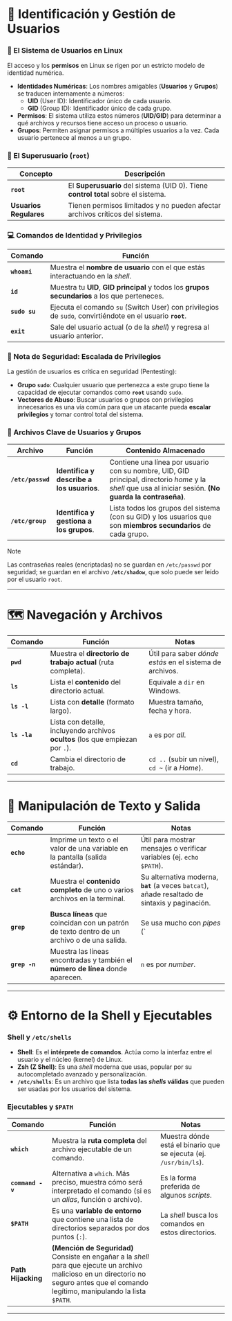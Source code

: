 # 🐧 Identificación y Gestión de Usuarios

### 🔐 El Sistema de Usuarios en Linux
El acceso y los **permisos** en Linux se rigen por un estricto modelo de identidad numérica.
- **Identidades Numéricas**: Los nombres amigables (**Usuarios** y **Grupos**) se traducen internamente a números:
    - **UID** (User ID): Identificador único de cada usuario.
    - **GID** (Group ID): Identificador único de cada grupo.
- **Permisos**: El sistema utiliza estos números (**UID/GID**) para determinar a qué archivos y recursos tiene acceso un proceso o usuario.
- **Grupos**: Permiten asignar permisos a múltiples usuarios a la vez. Cada usuario pertenece al menos a un grupo.
### 👑 El Superusuario (`root`)
| **Concepto**           | **Descripción**                                                                    |
| ---------------------- | ---------------------------------------------------------------------------------- |
| **`root`**             | El **Superusuario** del sistema (UID 0). Tiene **control total** sobre el sistema. |
| **Usuarios Regulares** | Tienen permisos limitados y no pueden afectar archivos críticos del sistema.       |
### 💻 Comandos de Identidad y Privilegios
| **Comando**   | **Función**                                                                                               |
| ------------- | --------------------------------------------------------------------------------------------------------- |
| **`whoami`**  | Muestra el **nombre de usuario** con el que estás interactuando en la _shell_.                            |
| **`id`**      | Muestra tu **UID**, **GID principal** y todos los **grupos secundarios** a los que perteneces.            |
| **`sudo su`** | Ejecuta el comando `su` (Switch User) con privilegios de `sudo`, convirtiéndote en el usuario **`root`**. |
| **`exit`**    | Sale del usuario actual (o de la _shell_) y regresa al usuario anterior.                                  |
### 🚨 Nota de Seguridad: Escalada de Privilegios
La gestión de usuarios es crítica en seguridad (Pentesting):
- **Grupo `sudo`**: Cualquier usuario que pertenezca a este grupo tiene la capacidad de ejecutar comandos como **`root`** usando `sudo`.
- **Vectores de Abuso**: Buscar usuarios o grupos con privilegios innecesarios es una vía común para que un atacante pueda **escalar privilegios** y tomar control total del sistema.
### 📁 Archivos Clave de Usuarios y Grupos
| **Archivo**       | **Función**                               | **Contenido Almacenado**                                                                                                                                   |
| ----------------- | ----------------------------------------- | ---------------------------------------------------------------------------------------------------------------------------------------------------------- |
| **`/etc/passwd`** | **Identifica y describe a los usuarios**. | Contiene una línea por usuario con su nombre, UID, GID principal, directorio _home_ y la _shell_ que usa al iniciar sesión. **(No guarda la contraseña)**. |
| **`/etc/group`**  | **Identifica y gestiona a los grupos**.   | Lista todos los grupos del sistema (con su GID) y los usuarios que son **miembros secundarios** de cada grupo.                                             |
>[!Note] 
>Las contraseñas reales (encriptadas) no se guardan en `/etc/passwd` por seguridad; se guardan en el archivo **`/etc/shadow`**, que solo puede ser leído por el usuario `root`.

---
# 🗺️ Navegación y Archivos
| **Comando**  | **Función**                                                                    | **Notas**                                                |
| ------------ | ------------------------------------------------------------------------------ | -------------------------------------------------------- |
| **`pwd`**    | Muestra el **directorio de trabajo actual** (ruta completa).                   | Útil para saber _dónde estás_ en el sistema de archivos. |
| **`ls`**     | Lista el **contenido** del directorio actual.                                  | Equivale a `dir` en Windows.                             |
| **`ls -l`**  | Lista con **detalle** (formato largo).                                         | Muestra tamaño, fecha y hora.                            |
| **`ls -la`** | Lista con detalle, incluyendo archivos **ocultos** (los que empiezan por `.`). | `a` es por _all_.                                        |
| **`cd`**     | Cambia el directorio de trabajo.                                               | `cd ..` (subir un nivel), `cd ~` (ir a _Home_).          |

---
# 📝 Manipulación de Texto y Salida
| **Comando**   | **Función**                                                                                 | **Notas**                                                                                       |
| ------------- | ------------------------------------------------------------------------------------------- | ----------------------------------------------------------------------------------------------- |
| **`echo`**    | Imprime un texto o el valor de una variable en la pantalla (salida estándar).               | Útil para mostrar mensajes o verificar variables (ej. `echo $PATH`).                            |
| **`cat`**     | Muestra el **contenido completo** de uno o varios archivos en la terminal.                  | Su alternativa moderna, **`bat`** (a veces `batcat`), añade resaltado de sintaxis y paginación. |
| **`grep`**    | **Busca líneas** que coincidan con un patrón de texto dentro de un archivo o de una salida. | Se usa mucho con _pipes_ (`                                                                     |
| **`grep -n`** | Muestra las líneas encontradas y también el **número de línea** donde aparecen.             | `n` es por _number_.                                                                            |

---
# ⚙️ Entorno de la Shell y Ejecutables

### Shell y `/etc/shells`
- **Shell**: Es el **intérprete de comandos**. Actúa como la interfaz entre el usuario y el núcleo (kernel) de Linux.
- **Zsh (Z Shell)**: Es una _shell_ moderna que usas, popular por su autocompletado avanzado y personalización.
- **`/etc/shells`**: Es un archivo que lista **todas las _shells_ válidas** que pueden ser usadas por los usuarios del sistema.
### Ejecutables y `$PATH`
| **Comando**        | **Función**                                                                                                                                                                               | **Notas**                                                         |
| ------------------ | ----------------------------------------------------------------------------------------------------------------------------------------------------------------------------------------- | ----------------------------------------------------------------- |
| **`which`**        | Muestra la **ruta completa** del archivo ejecutable de un comando.                                                                                                                        | Muestra dónde está el binario que se ejecuta (ej. `/usr/bin/ls`). |
| **`command -v`**   | Alternativa a `which`. Más preciso, muestra cómo será interpretado el comando (si es un _alias_, función o archivo).                                                                      | Es la forma preferida de algunos _scripts_.                       |
| **`$PATH`**        | Es una **variable de entorno** que contiene una lista de directorios separados por dos puntos (`:`).                                                                                      | La _shell_ busca los comandos en estos directorios.               |
| **Path Hijacking** | **(Mención de Seguridad)** Consiste en engañar a la _shell_ para que ejecute un archivo malicioso en un directorio no seguro antes que el comando legítimo, manipulando la lista `$PATH`. |                                                                   

---
